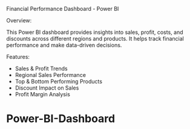 Financial Performance Dashboard - Power BI

Overview:

This Power BI dashboard provides insights into sales, profit, costs, and discounts across different regions and products. It helps track financial performance and make data-driven decisions.

Features:

- Sales & Profit Trends
- Regional Sales Performance
- Top & Bottom Performing Products
- Discount Impact on Sales
- Profit Margin Analysis

# Power-BI-Dashboard
